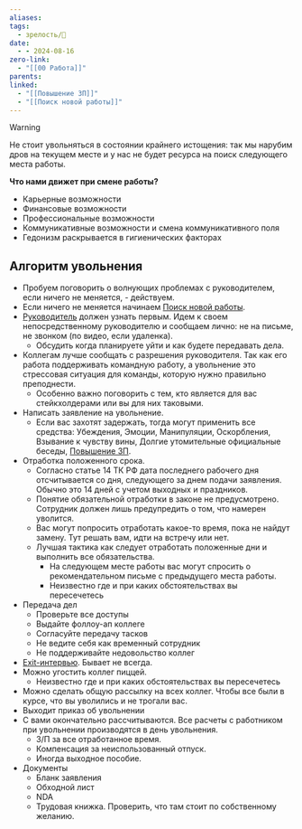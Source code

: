 ```yaml
---
aliases: 
tags:
  - зрелость/🌱
date:
  - - 2024-08-16
zero-link:
  - "[[00 Работа]]"
parents: 
linked:
  - "[[Повышение ЗП]]"
  - "[[Поиск новой работы]]"
---
```

> [!WARNING] 
> Не стоит увольняться в состоянии крайнего истощения: так мы нарубим дров на текущем месте и у нас не будет ресурса на поиск следующего места работы.

**Что нами движет при смене работы?**
- Карьерные возможности
- Финансовые возможности
- Профессиональные возможности
- Коммуникативные возможности и смена коммуникативного поля
- Гедонизм раскрывается в гигиенических факторах
## Алгоритм увольнения
- Пробуем поговорить о волнующих проблемах с руководителем, если ничего не меняется, - действуем.
- Если ничего не меняется начинаем [Поиск новой работы](Поиск%20новой%20работы.md).
- [Руководитель](Руководитель.md) должен узнать первым. Идем к своем непосредственному руководителю и сообщаем лично: не на письме, не звонком (по видео, если удаленка).
	- Обсудить когда планируете уйти и как будете передавать дела.
- Коллегам лучше сообщать с разрешения руководителя. Так как его работа поддерживать командную работу, а увольнение это стрессовая ситуация для команды, которую нужно правильно преподнести.
	- Особенно важно поговорить с тем, кто является для вас стейкхолдерами или вы для них таковыми.
- Написать заявление на увольнение.
	- Если вас захотят задержать, тогда могут применить все средства: Убеждения, Эмоции, Манипуляции, Оскорбления, Взывание к чувству вины, Долгие утомительные официальные беседы, [Повышение ЗП](Повышение%20ЗП.md).
- Отработка положенного срока.
	- Согласно статье 14 ТК РФ дата последнего рабочего дня отсчитывается со дня, следующего за днем подачи заявления. Обычно это 14 дней с учетом выходных и праздников.
	- Понятие обязательной отработки в законе не предусмотрено. Сотрудник должен лишь предупредить о том, что намерен уволится.
	- Вас могут попросить отработать какое-то время, пока не найдут замену. Тут решать вам, идти на встречу или нет. 
	- Лучшая тактика как следует отработать положенные дни и выполнить все обязательства.
		- На следующем месте работы вас могут спросить о рекомендательном письме с предыдущего места работы.
		- Неизвестно где и при каких обстоятельствах вы пересечетесь
- Передача дел
	- Проверьте все доступы
	- Выдайте фоллоу-ап коллеге
	- Согласуйте передачу тасков
	- Не ведите себя как временный сотрудник
	- Не поддерживайте недовольство коллег
- [Exit-интервью](Exit-интервью.md). Бывает не всегда.
- Можно угостить коллег пиццей.
	- Неизвестно где и при каких обстоятельствах вы пересечетесь
- Можно сделать общую рассылку на всех коллег. Чтобы все были в курсе, что вы уволились и не трогали вас.
- Выходит приказ об увольнении
- С вами окончательно рассчитываются. Все расчеты с работником при увольнении производятся в день увольнения.
	- З/П за все отработанное время.
	- Компенсация за неиспользованный отпуск.
	- Иногда выходное пособие.
- Документы
	- Бланк заявления
	- Обходной лист
	- NDA
	- Трудовая книжка. Проверить, что там стоит по собственному желанию.
